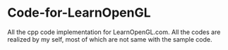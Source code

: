 # Code-for-LearnOpenGL
All the cpp code implementation for LearnOpenGL.com.
All the codes are realized by my self, most of which are not same with the sample code.
